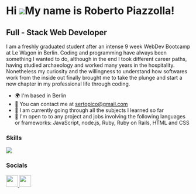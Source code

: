 Hi ![](https://user-images.githubusercontent.com/18350557/176309783-0785949b-9127-417c-8b55-ab5a4333674e.gif)My name is Roberto Piazzolla!
=====================================================================================================================================
Full - Stack Web Developer
--------------------------
I am a freshly graduated student after an intense 9 week WebDev Bootcamp at Le Wagon in Berlin. Coding and programming have always been something I wanted to do, although in the end I took different career paths, having studied archaeology and worked many years in the hospitality. Nonetheless my curiosity and the willingness to understand how softwares work from the inside out finally brought me to take the plunge and start a new chapter in my professional life through coding.

* :earth_africa:  I'm based in Berlin
* :email:  You can contact me at [sertopico@gmail.com](mailto:sertopico@gmail.com)
* :brain:  I am currently going through all the subjects I learned so far
* :handshake:  I'm open to to any project and jobs involving the following languages or frameworks: JavaScript, node.js, Ruby, Ruby on Rails, HTML and CSS

### Skills

<p align="left">
  <a href="https://skillicons.dev">
    <img src="https://skillicons.dev/icons?i=ruby,rails,js,html,css,wasm,postgres,heroku,figma,git" />
  </a>
</p>

### Socials
<p align="left"> <a href="https://www.github.com/malautomedonte" target="_blank" rel="noreferrer"> <picture> <source media="(prefers-color-scheme: dark)" srcset="https://raw.githubusercontent.com/danielcranney/readme-generator/main/public/icons/socials/github-dark.svg" /> <source media="(prefers-color-scheme: light)" srcset="https://raw.githubusercontent.com/danielcranney/readme-generator/main/public/icons/socials/github.svg" /> <img src="https://raw.githubusercontent.com/danielcranney/readme-generator/main/public/icons/socials/github.svg" width="32" height="32" /> </picture> </a> <a href="[https://www.linkedin.com/in/sonia-chaboud](https://www.linkedin.com/in/roberto-piazzolla-52163b301/)" target="_blank" rel="noreferrer"> <picture> <source media="(prefers-color-scheme: dark)" srcset="https://raw.githubusercontent.com/danielcranney/readme-generator/main/public/icons/socials/linkedin-dark.svg" /> <source media="(prefers-color-scheme: light)" srcset="https://raw.githubusercontent.com/danielcranney/readme-generator/main/public/icons/socials/linkedin.svg" /> <img src="https://raw.githubusercontent.com/danielcranney/readme-generator/main/public/icons/socials/linkedin.svg" width="32" height="32" /> </picture> </a></p>
